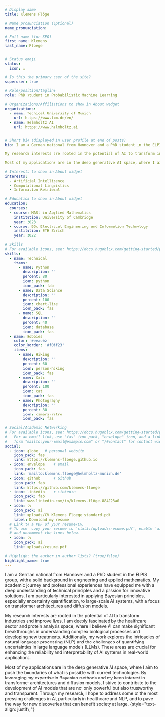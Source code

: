 ```yaml
---
# Display name
title: Klemens Flöge

# Name pronunciation (optional)
name_pronunciation: 

# Full name (for SEO)
first_name: Klemens 
last_name: Floege


# Status emoji
status:
  icon: ☕️

# Is this the primary user of the site?
superuser: true

# Role/position/tagline
role: PhD student in Probabilistic Machine Learning

# Organizations/Affiliations to show in About widget
organizations:
  - name: Techical University of Munich
    url: https://www.tum.de/en/
  - name: Helmholtz AI
    url: https://www.helmholtz.ai  


# Short bio (displayed in user profile at end of posts)
bio: I am a German national from Hannover and a PhD student in the ELPIS group, with a solid background in engineering and applied mathematics. My academic journey and professional experiences have equipped me with a deep understanding of technical principles and a passion for innovative solutions. I am particularly interested in applying Bayesian principles, especially uncertainty quantification, to large-scale AI systems, with a focus on transformer architectures and diffusion models.

My research interests are rooted in the potential of AI to transform industries and improve lives. I am deeply fascinated by the healthcare sector and protein analysis space, where I believe AI can make significant breakthroughs in understanding complex biological processes and developing new treatments. Additionally, my work explores the intricacies of natural language processing (NLP) and the challenges of quantifying uncertainties in large language models (LLMs). These areas are crucial for enhancing the reliability and interpretability of AI systems in real-world applications.

Most of my applications are in the deep generative AI space, where I aim to push the boundaries of what is possible with current technologies. By leveraging my expertise in Bayesian methods and my keen interest in transformer architectures and diffusion models, I strive to contribute to the development of AI models that are not only powerful but also trustworthy and transparent. Through my research, I hope to address some of the most pressing challenges in AI, particularly in healthcare and NLP, and to pave the way for new discoveries that can benefit society at large.

# Interests to show in About widget
interests:
  - Artificial Intelligence
  - Computational Linguistics
  - Information Retrieval

# Education to show in About widget
education:
  courses:
  - course: MASt in Applied Mathematics
    institution: University of Cambridge
    year: 2023
  - course: BSc Electrical Engineering and Information Technology
    institution: ETH Zurich 
    year: 2022

# Skills
# For available icons, see: https://docs.hugoblox.com/getting-started/page-builder/#icons
skills:
  - name: Technical
    items:
      - name: Python
        description: ''
        percent: 80
        icon: python
        icon_pack: fab
      - name: Data Science
        description: ''
        percent: 100
        icon: chart-line
        icon_pack: fas
      - name: SQL
        description: ''
        percent: 40
        icon: database
        icon_pack: fas
  - name: Hobbies
    color: '#eeac02'
    color_border: '#f0bf23'
    items:
      - name: Hiking
        description: ''
        percent: 60
        icon: person-hiking
        icon_pack: fas
      - name: Cats
        description: ''
        percent: 100
        icon: cat
        icon_pack: fas
      - name: Photography
        description: ''
        percent: 80
        icon: camera-retro
        icon_pack: fas

# Social/Academic Networking
# For available icons, see: https://docs.hugoblox.com/getting-started/page-builder/#icons
#   For an email link, use "fas" icon pack, "envelope" icon, and a link in the
#   form "mailto:your-email@example.com" or "/#contact" for contact widget.
social:
  - icon: globe   # personal website
    icon_pack: fas
    link: https://klemens-floege.github.io
  - icon: envelope    # email
    icon_pack: fas
    link: 'mailto:klemens.floege@helmholtz-munich.de'
  - icon: github      # Github
    icon_pack: fab
    link: https://github.com/klemens-floege
  - icon: linkedin    # LinkedIn
    icon_pack: fab
    link: www.linkedin.com/in/klemens-flöge-884123a0
  - icon: cv
    icon_pack: ai
    link: uploads/CV_Klemens_Floege_standard.pdf
    label: Download my resume
  # Link to a PDF of your resume/CV.
  # To use: copy your resume to `static/uploads/resume.pdf`, enable `ai` icons in `params.yaml`,
  # and uncomment the lines below.
  - icon: cv
    icon_pack: ai
    link: uploads/resume.pdf

# Highlight the author in author lists? (true/false)
highlight_name: true
---
```


I am a German national from Hannover and a PhD student in the ELPIS group, with a solid background in engineering and applied mathematics. My academic journey and professional experiences have equipped me with a deep understanding of technical principles and a passion for innovative solutions. I am particularly interested in applying Bayesian principles, especially uncertainty quantification, to large-scale AI systems, with a focus on transformer architectures and diffusion models.

My research interests are rooted in the potential of AI to transform industries and improve lives. I am deeply fascinated by the healthcare sector and protein analysis space, where I believe AI can make significant breakthroughs in understanding complex biological processes and developing new treatments. Additionally, my work explores the intricacies of natural language processing (NLP) and the challenges of quantifying uncertainties in large language models (LLMs). These areas are crucial for enhancing the reliability and interpretability of AI systems in real-world applications.

Most of my applications are in the deep generative AI space, where I aim to push the boundaries of what is possible with current technologies. By leveraging my expertise in Bayesian methods and my keen interest in transformer architectures and diffusion models, I strive to contribute to the development of AI models that are not only powerful but also trustworthy and transparent. Through my research, I hope to address some of the most pressing challenges in AI, particularly in healthcare and NLP, and to pave the way for new discoveries that can benefit society at large.
{style="text-align: justify;"}
